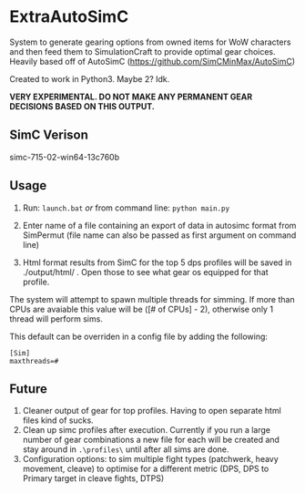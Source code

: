 ExtraAutoSimC
========

System to generate gearing options from owned items for WoW characters and then feed them to SimulationCraft to provide optimal gear choices. Heavily based off of AutoSimC (https://github.com/SimCMinMax/AutoSimC)

Created to work in Python3. Maybe 2? Idk.

********VERY EXPERIMENTAL. DO NOT MAKE ANY PERMANENT GEAR DECISIONS BASED ON THIS OUTPUT.********



SimC Verison
----
simc-715-02-win64-13c760b



Usage
----
1) Run: `launch.bat` *or* from command line: `python main.py`

2) Enter name of a file containing an export of data in autosimc format from SimPermut (file name can also be passed as first argument on command line)

3) Html format results from SimC for the top 5 dps profiles will be saved in ./output/html/ . Open those to see what gear os equipped for that profile.


The system will attempt to spawn multiple threads for simming. If more than CPUs are avaiable this value will be ([# of CPUs] - 2), otherwise only 1 thread will perform sims.

This default can be overriden in a config file by adding the following:

```
[Sim]
maxthreads=#
```


Future
----
1) Cleaner output of gear for top profiles. Having to open separate html files kind of sucks.
2) Clean up simc profiles after execution. Currently if you run a large number of gear combinations a new file for each will be created and stay around in `.\profiles\` until after all sims are done.
3) Configuration options:
  to sim multiple fight types (patchwerk, heavy movement, cleave)
  to optimise for a different metric (DPS, DPS to Primary target in cleave fights, DTPS)
